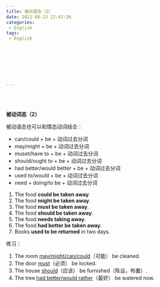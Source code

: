 ```yaml
---
title: 被动语态（2）
date: 2021-08-23 22:42:26
categories:
 - English
tags:
 - English








---
```


<br>
<br>



**被动词态（2）**

被动语态也可以和情态动词结合：

* can/could + be + 动词过去分词
* may/might + be + 动词过去分词
* muset/have to + be + 动词过去分词
* should/ought to + be + 动词过去分词
* had better/would better + be + 动词过去分词
* used to/would + be + 动词过去分词
* need + doing/to be + 动词过去分词

1. The food **could be taken away**.
2. The food **might be taken away**.
3. The food **must be taken away**.
4. The food **should be taken away**.
5. The food **needs taking away**.
6. The food **had better be taken away**.
7. Books **used to be returned** in two days.

练习：

1. The room <u>may/might/can/could</u>（可能） be cleaned.
2. The door <u>must</u>（必须） be locked.
3. The house <u>should</u>（应该） be furnished（陈设，布置）.
4. The tree <u>had better/would rather</u>（最好） be watered now.